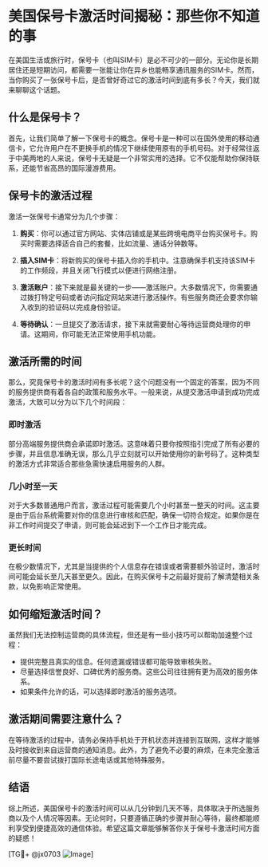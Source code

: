 # 美国保号卡激活时间揭秘：那些你不知道的事

在美国生活或旅行时，保号卡（也叫SIM卡）是必不可少的一部分。无论你是长期居住还是短期访问，都需要一张能让你在异乡也能畅享通讯服务的SIM卡。然而，当你购买了一张保号卡后，是否曾好奇过它的激活时间到底有多长？今天，我们就来聊聊这个话题。

## 什么是保号卡？

首先，让我们简单了解一下保号卡的概念。保号卡是一种可以在国外使用的移动通信卡，它允许用户在不更换手机的情况下继续使用原有的手机号码。对于经常往返于中美两地的人来说，保号卡无疑是一个非常实用的选择。它不仅能帮助你保持联系，还能节省高昂的国际漫游费用。

## 保号卡的激活过程

激活一张保号卡通常分为几个步骤：

1. **购买**：你可以通过官方网站、实体店铺或是某些跨境电商平台购买保号卡。购买时需要选择适合自己的套餐，比如流量、通话分钟数等。
   
2. **插入SIM卡**：将新购买的保号卡插入你的手机中。注意确保手机支持该SIM卡的工作频段，并且关闭飞行模式以便进行网络注册。

3. **激活账户**：接下来就是最关键的一步——激活账户。大多数情况下，你需要通过拨打特定号码或者访问指定网站来进行激活操作。有些服务商还会要求你输入收到的验证码以完成身份验证。

4. **等待确认**：一旦提交了激活请求，接下来就需要耐心等待运营商处理你的申请。这期间，你可能无法正常使用手机功能。

## 激活所需的时间

那么，究竟保号卡的激活时间有多长呢？这个问题没有一个固定的答案，因为不同的服务提供商有着各自的政策和服务水平。一般来说，从提交激活申请到成功完成激活，大致可以分为以下几个时间段：

### 即时激活

部分高端服务提供商会承诺即时激活。这意味着只要你按照指引完成了所有必要的步骤，并且信息准确无误，那么几乎立刻就可以开始使用你的新号码了。这种类型的激活方式非常适合那些急需快速启用服务的人群。

### 几小时至一天

对于大多数普通用户而言，激活过程可能需要几个小时甚至一整天的时间。这主要是由于后台系统需要对你的信息进行审核和匹配，确保一切符合规定。如果你是在非工作时间提交了申请，则可能会延迟到下一个工作日才能完成。

### 更长时间

在极少数情况下，尤其是当提供的个人信息存在错误或者需要额外验证时，激活时间可能会延长至几天甚至更久。因此，在购买保号卡之前最好提前了解清楚相关条款，以免影响正常使用。

## 如何缩短激活时间？

虽然我们无法控制运营商的具体流程，但还是有一些小技巧可以帮助加速整个过程：

- 提供完整且真实的信息。任何遗漏或错误都可能导致审核失败。
- 尽量选择信誉良好、口碑优秀的服务商。这些公司往往拥有更为高效的服务体系。
- 如果条件允许的话，可以选择即时激活的服务选项。

## 激活期间需要注意什么？

在等待激活的过程中，请务必保持手机处于开机状态并连接到互联网，这样才能够及时接收到来自运营商的通知消息。此外，为了避免不必要的麻烦，在未完全激活前尽量不要尝试拨打国际长途电话或其他特殊服务。

## 结语

综上所述，美国保号卡的激活时间可以从几分钟到几天不等，具体取决于所选服务商以及个人情况等因素。无论何时，只要遵循正确的步骤并耐心等待，最终都能顺利享受到便捷高效的通信体验。希望这篇文章能够解答你关于保号卡激活时间方面的疑惑！

[TG💪+ @jx0703 ![Image](https://github.com/user-attachments/assets/dbca1d08-cadb-493c-b0ec-ad6f7a83f270)]